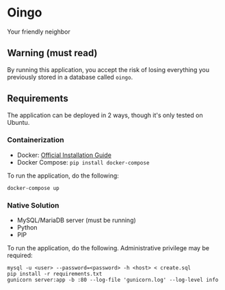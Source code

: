# Oingo

Your friendly neighbor

## Warning (must read)

By running this application, you accept the risk of losing everything you previously stored in a database called `oingo`.

## Requirements

The application can be deployed in 2 ways, though it's only tested on Ubuntu.

### Containerization

* Docker: [Official Installation Guide](https://docs.docker.com/install/)
* Docker Compose: `pip install docker-compose`

To run the application, do the following:
```
docker-compose up
```

### Native Solution

* MySQL/MariaDB server (must be running)
* Python
* PIP

To run the application, do the following. Administrative privilege may be required:
```
mysql -u <user> --password=<password> -h <host> < create.sql
pip install -r requirements.txt
gunicorn server:app -b :80 --log-file 'gunicorn.log' --log-level info
```
